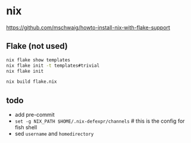 # nix

<https://github.com/mschwaig/howto-install-nix-with-flake-support>

## Flake (not used)

```bash
nix flake show templates
nix flake init -t templates#trivial
nix flake init

nix build flake.nix
```

## todo

- add pre-commit
- `set -g NIX_PATH $HOME/.nix-defexpr/channels` # this is the config for fish shell
- sed `username` and `homedirectory`
